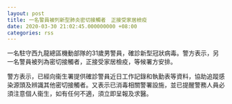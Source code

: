 ```yaml
---
layout: post
title: 一名警員被列新型肺炎密切接觸者　正接受家居檢疫
date: 2020-03-30 21:02:45.000000000 +08:00
categories: rss
---
```


一名駐守西九龍總區機動部隊的31歲男警員，確診新型冠狀病毒。警方表示，另一名警員被列為密切接觸者，正接受家居檢疫，等候署方安排。

警方表示，已經向衞生署提供確診警員近日工作記錄和執勤表等資料，協助追蹤感染源頭及辨識其他密切接觸者。又表示已消毒相關警署設施，並已提醒警務人員必須注意個人衞生，如有任何不適，須立即呈報及求醫。
